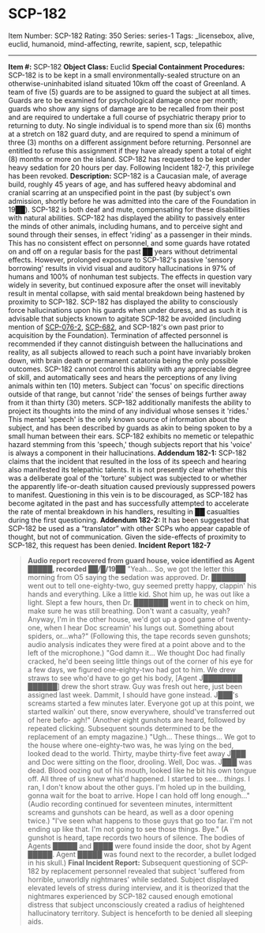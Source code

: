 # SCP-182
Item Number: SCP-182
Rating: 350
Series: series-1
Tags: _licensebox, alive, euclid, humanoid, mind-affecting, rewrite, sapient, scp, telepathic

---

**Item #:** SCP-182
**Object Class:** Euclid
**Special Containment Procedures:** SCP-182 is to be kept in a small environmentally-sealed structure on an otherwise-uninhabited island situated 10km off the coast of Greenland. A team of five (5) guards are to be assigned to guard the subject at all times. Guards are to be examined for psychological damage once per month; guards who show any signs of damage are to be recalled from their post and are required to undertake a full course of psychiatric therapy prior to returning to duty. No single individual is to spend more than six (6) months at a stretch on 182 guard duty, and are required to spend a minimum of three (3) months on a different assignment before returning. Personnel are entitled to refuse this assignment if they have already spent a total of eight (8) months or more on the island. SCP-182 has requested to be kept under heavy sedation for 20 hours per day. Following Incident 182-7, this privilege has been revoked.
**Description:** SCP-182 is a Caucasian male, of average build, roughly 45 years of age, and has suffered heavy abdominal and cranial scarring at an unspecified point in the past (by subject's own admission, shortly before he was admitted into the care of the Foundation in 19██). SCP-182 is both deaf and mute, compensating for these disabilities with natural abilities.
SCP-182 has displayed the ability to passively enter the minds of other animals, including humans, and to perceive sight and sound through their senses, in effect 'riding' as a passenger in their minds. This has no consistent effect on personnel, and some guards have rotated on and off on a regular basis for the past ██ years without detrimental effects. However, prolonged exposure to SCP-182's passive 'sensory borrowing' results in vivid visual and auditory hallucinations in 97% of humans and 100% of nonhuman test subjects.
The effects in question vary widely in severity, but continued exposure after the onset will inevitably result in mental collapse, with said mental breakdown being hastened by proximity to SCP-182. SCP-182 has displayed the ability to consciously force hallucinations upon his guards when under duress, and as such it is advisable that subjects known to agitate SCP-182 be avoided (including mention of [SCP-076-2](/scp-076), [SCP-682](/scp-682), and SCP-182's own past prior to acquisition by the Foundation). Termination of affected personnel is recommended if they cannot distinguish between the hallucinations and reality, as all subjects allowed to reach such a point have invariably broken down, with brain death or permanent catatonia being the only possible outcomes. SCP-182 cannot control this ability with any appreciable degree of skill, and automatically sees and hears the perceptions of any living animals within ten (10) meters. Subject can 'focus' on specific directions outside of that range, but cannot 'ride' the senses of beings further away from it than thirty (30) meters.
SCP-182 additionally manifests the ability to project its thoughts into the mind of any individual whose senses it 'rides.' This mental 'speech' is the only known source of information about the subject, and has been described by guards as akin to being spoken to by a small human between their ears. SCP-182 exhibits no memetic or telepathic hazard stemming from this 'speech,' though subjects report that his 'voice' is always a component in their hallucinations.
**Addendum 182-1:** SCP-182 claims that the incident that resulted in the loss of its speech and hearing also manifested its telepathic talents. It is not presently clear whether this was a deliberate goal of the 'torture' subject was subjected to or whether the apparently life-or-death situation caused previously suppressed powers to manifest. Questioning in this vein is to be discouraged, as SCP-182 has become agitated in the past and has successfully attempted to accelerate the rate of mental breakdown in his handlers, resulting in ██ casualties during the first questioning.
**Addendum 182-2:** It has been suggested that SCP-182 be used as a “translator” with other SCPs who appear capable of thought, but not of communication. Given the side-effects of proximity to SCP-182, this request has been denied.
**Incident Report 182-7**
> **Audio report recovered from guard house, voice identified as Agent █████, recorded ██/█/19██**
> "Yeah… So, we got the letter this morning from O5 saying the sedation was approved. Dr. ███████ went out to tell one-eighty-two, guy seemed pretty happy, clappin' his hands and everything. Like a little kid. Shot him up, he was out like a light. Slept a few hours, then Dr. ███████ went in to check on him, make sure he was still breathing. Don't want a casualty, yeah? Anyway, I'm in the other house, we'd got up a good game of twenty-one, when I hear Doc screamin' his lungs out. Something about spiders, or…wha?"
> (Following this, the tape records seven gunshots; audio analysis indicates they were fired at a point above and to the left of the microphone.)
> "God damn it… We thought Doc had finally cracked, he'd been seeing little things out of the corner of his eye for a few days, we figured one-eighty-two had got to him. We drew straws to see who'd have to go get his body, [Agent J████████ ██████] drew the short straw. Guy was fresh out here, just been assigned last week. Dammit, I should have gone instead. J███'s screams started a few minutes later. Everyone got up at this point, we started walkin' out there, snow everywhere, should've transferred out of here befo- agh!"
> (Another eight gunshots are heard, followed by repeated clicking. Subsequent sounds determined to be the replacement of an empty magazine.)
> "Ugh… These things… We got to the house where one-eighty-two was, he was lying on the bed, looked dead to the world. Thirty, maybe thirty-five feet away J███ and Doc were sitting on the floor, drooling. Well, Doc was. J███ was dead. Blood oozing out of his mouth, looked like he bit his own tongue off. All three of us knew what'd happened. I started to see… _things._ I ran, I don't know about the other guys. I'm holed up in the building, gonna wait for the boat to arrive. Hope I can hold off long enough…"
> (Audio recording continued for seventeen minutes, intermittent screams and gunshots can be heard, as well as a door opening twice.)
> "I've seen what happens to those guys that go too far. I'm not ending up like that. I'm not going to see those things. Bye."
> (A gunshot is heard, tape records two hours of silence. The bodies of Agents █████ and ████ were found inside the door, shot by Agent █████. Agent █████ was found next to the recorder, a bullet lodged in his skull.)
> **Final Incident Report:** Subsequent questioning of SCP-182 by replacement personnel revealed that subject 'suffered from horrible, unworldly nightmares' while sedated. Subject displayed elevated levels of stress during interview, and it is theorized that the nightmares experienced by SCP-182 caused enough emotional distress that subject unconsciously created a radius of heightened hallucinatory territory. Subject is henceforth to be denied all sleeping aids.